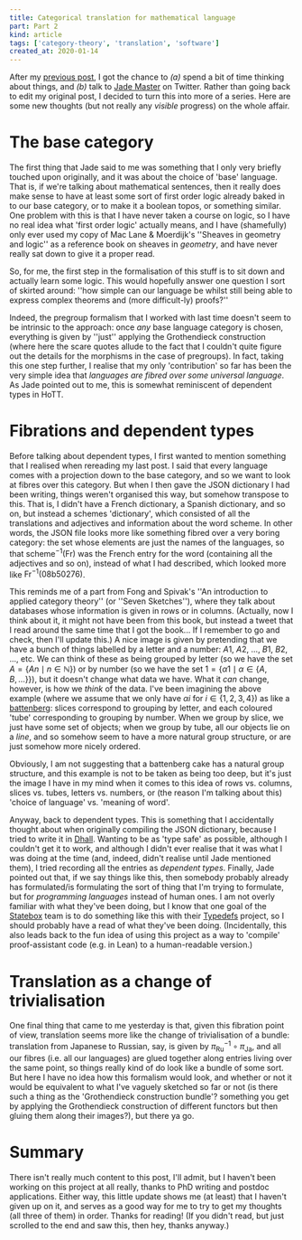 ```yaml
---
title: Categorical translation for mathematical language
part: Part 2
kind: article
tags: ['category-theory', 'translation', 'software']
created_at: 2020-01-14
---
```


After my [previous post](/blog/2019/11/07/categorical-translation-part-1), I got the chance to _(a)_ spend a bit of time thinking about things, and _(b)_ talk to [Jade Master](https://sites.google.com/view/jadeedenstarmaster/home) on Twitter.
Rather than going back to edit my original post, I decided to turn this into more of a series.
Here are some new thoughts (but not really any _visible_ progress) on the whole affair.

<!-- more -->

# The base category

The first thing that Jade said to me was something that I only very briefly touched upon originally, and it was about the choice of 'base' language.
That is, if we're talking about mathematical sentences, then it really does make sense to have at least some sort of first order logic already baked in to our base category, or to make it a boolean topos, or something similar.
One problem with this is that I have never taken a course on logic, so I have no real idea what 'first order logic' actually means, and I have (shamefully) only ever used my copy of Mac Lane & Moerdijk's ''Sheaves in geometry and logic'' as a reference book on sheaves in _geometry_, and have never really sat down to give it a proper read.

So, for me, the first step in the formalisation of this stuff is to sit down and actually learn some logic.
This would hopefully answer one question I sort of skirted around: ''how simple can our language be whilst still being able to express complex theorems and (more difficult-ly) proofs?''

Indeed, the pregroup formalism that I worked with last time doesn't seem to be intrinsic to the approach: once _any_ base language category is chosen, everything is given by ''just'' applying the Grothendieck construction (where here the scare quotes allude to the fact that I couldn't quite figure out the details for the morphisms in the case of pregroups).
In fact, taking this one step further, I realise that my only 'contribution' so far has been the very simple idea that _languages are fibred over some universal language_.
As Jade pointed out to me, this is somewhat reminiscent of dependent types in HoTT.

# Fibrations and dependent types

Before talking about dependent types, I first wanted to mention something that I realised when rereading my last post.
I said that every language comes with a projection down to the base category, and so we want to look at fibres over this category.
But when I then gave the JSON dictionary I had been writing, things weren't organised this way, but somehow transpose to this.
That is, I didn't have a French dictionary, a Spanish dictionary, and so on, but instead a $\mathrm{schemes}$ 'dictionary', which consisted of all the translations and adjectives and information about the word $\mathrm{scheme}$.
In other words, the JSON file looks more like something fibred over a very boring category: the set whose elements are just the names of the languages, so that $\mathrm{scheme}^{-1}(\mathsf{Fr})$ was the French entry for the word (containing all the adjectives and so on), instead of what I had described, which looked more like $\mathsf{Fr}^{-1}(\mathrm{08b50276})$.

This reminds me of a part from Fong and Spivak's ''An introduction to applied category theory'' (or ''Seven Sketches''), where they talk about databases whose information is given in rows or in columns.
(Actually, now I think about it, it might not have been from this book, but instead a tweet that I read around the same time that I got the book... If I remember to go and check, then I'll update this.)
A nice image is given by pretending that we have a bunch of things labelled by a letter and a number: $A1$, $A2$, ..., $B1$, $B2$, ..., etc.
We can think of these as being grouped by letter (so we have the set $A=\{An\mid n\in\mathbb{N}\}$) or by number (so we have the set $1=\{\alpha1\mid\alpha\in\{A,B,\ldots\}\}$), but it doesn't change what data we have.
What it _can_ change, however, is how we _think_ of the data.
I've been imagining the above example (where we assume that we only have $\alpha i$ for $i\in\{1,2,3,4\}$) as like a [battenberg](https://en.wikipedia.org/wiki/Battenberg_cake): slices correspond to grouping by letter, and each coloured 'tube' corresponding to grouping by number.
When we group by slice, we just have some set of objects; when we group by tube, all our objects lie on a _line_, and so somehow seem to have a more natural group structure, or are just somehow more nicely ordered.

Obviously, I am not suggesting that a battenberg cake has a natural group structure, and this example is not to be taken as being too deep, but it's just the image I have in my mind when it comes to this idea of rows vs. columns, slices vs. tubes, letters vs. numbers, or (the reason I'm talking about this) 'choice of language' vs. 'meaning of word'.

Anyway, back to dependent types.
This is something that I accidentally thought about when originally compiling the JSON dictionary, because I tried to write it in [Dhall](https://dhall-lang.org/).
Wanting to be as 'type safe' as possible, although I couldn't get it to work, and although I didn't ever realise that it was what I was doing at the time (and, indeed, didn't realise until Jade mentioned them), I tried recording all the entries as _dependent types_.
Finally, Jade pointed out that, if we say things like this, then somebody probably already has formulated/is formulating the sort of thing that I'm trying to formulate, but for _programming languages_ instead of human ones.
I am not overly familiar with what they've been doing, but I know that one goal of the [Statebox](https://statebox.org/) team is to do something like this with their [Typedefs](https://typedefs.com/) project, so I should probably have a read of what they've been doing.
(Incidentally, this also leads back to the fun idea of using this project as a way to 'compile' proof-assistant code (e.g. in Lean) to a human-readable version.)

# Translation as a change of trivialisation

One final thing that came to me yesterday is that, given this fibration point of view, translation seems more like the change of trivialisation of a bundle: translation from Japanese to Russian, say, is given by $\pi^{-1}_{\mathsf{Ru}}\circ\pi_{\mathsf{Ja}}$, and all our fibres (i.e. all our languages) are glued together along entries living over the same point, so things really kind of do look like a bundle of some sort.
But here I have no idea how this formalism would look, and whether or not it would be equivalent to what I've vaguely sketched so far or not (is there such a thing as the 'Grothendieck construction bundle'? something you get by applying the Grothendieck construction of different functors but then gluing them along their images?), but there ya go.

# Summary

There isn't really much content to this post, I'll admit, but I haven't been working on this project at all really, thanks to PhD writing and postdoc applications.
Either way, this little update shows me (at least) that I haven't given up on it, and serves as a good way for me to try to get my thoughts (all three of them) in order.
Thanks for reading!
(If you didn't read, but just scrolled to the end and saw this, then hey, thanks anyway.)
